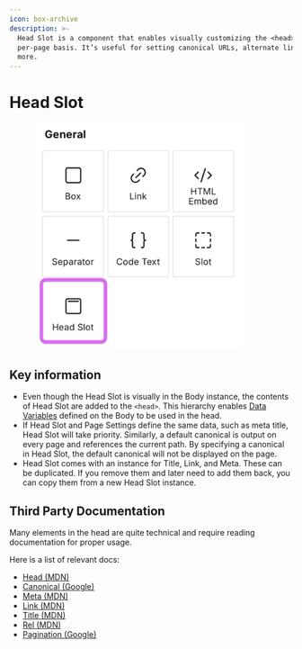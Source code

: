 ```yaml
---
icon: box-archive
description: >-
  Head Slot is a component that enables visually customizing the <head> on a
  per-page basis. It’s useful for setting canonical URLs, alternate links, and
  more.
---
```


# Head Slot

<figure><img src="../../.gitbook/assets/headslot.png" alt="Head Slot" width="375"><figcaption></figcaption></figure>



## Key information

* Even though the Head Slot is visually in the Body instance, the contents of Head Slot are added to the `<head>`. This hierarchy enables [Data Variables](../foundations/variables.md) defined on the Body to be used in the head.
* If Head Slot and Page Settings define the same data, such as meta title, Head Slot will take priority. Similarly, a default canonical is output on every page and references the current path. By specifying a canonical in Head Slot, the default canonical will not be displayed on the page.
* Head Slot comes with an instance for Title, Link, and Meta. These can be duplicated. If you remove them and later need to add them back, you can copy them from a new Head Slot instance.

## Third Party Documentation

Many elements in the head are quite technical and require reading documentation for proper usage.&#x20;

Here is a list of relevant docs:

* [Head (MDN)](https://developer.mozilla.org/en-US/docs/Web/HTML/Element/head)
* [Canonical (Google)](https://developers.google.com/search/docs/crawling-indexing/canonicalization)
* [Meta (MDN)](https://developer.mozilla.org/en-US/docs/Web/HTML/Element/meta)
* [Link (MDN)](https://developer.mozilla.org/en-US/docs/Web/HTML/Element/link)
* [Title (MDN)](https://developer.mozilla.org/en-US/docs/Web/HTML/Element/title)
* [Rel (MDN)](https://developer.mozilla.org/en-US/docs/Web/HTML/Attributes/rel)
* [Pagination (Google)](https://developers.google.com/search/docs/specialty/ecommerce/pagination-and-incremental-page-loading)
